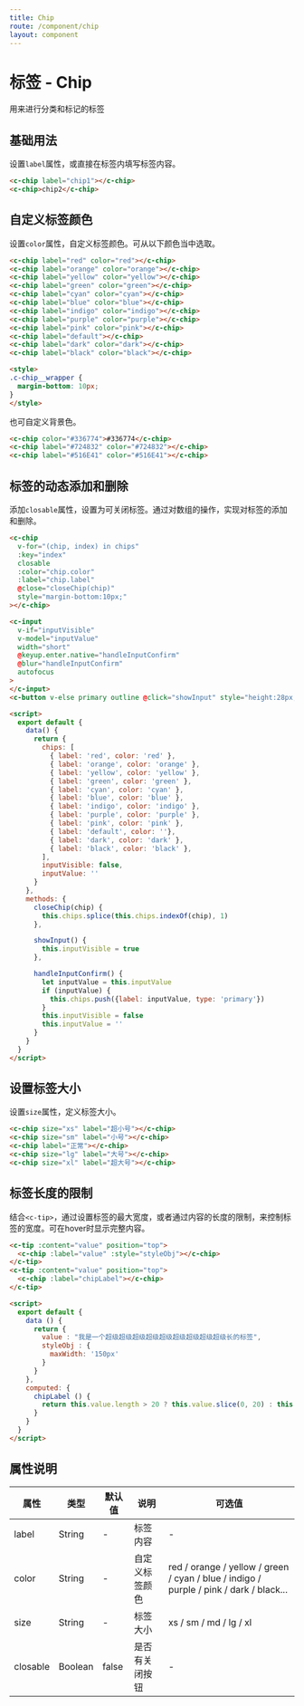 ```yaml
---
title: Chip
route: /component/chip
layout: component
---
```


# 标签 - Chip

用来进行分类和标记的标签

## 基础用法

设置`label`属性，或直接在标签内填写标签内容。

```html
<c-chip label="chip1"></c-chip>
<c-chip>chip2</c-chip>
```

## 自定义标签颜色

设置`color`属性，自定义标签颜色。可从以下颜色当中选取。

```html
<c-chip label="red" color="red"></c-chip>
<c-chip label="orange" color="orange"></c-chip>
<c-chip label="yellow" color="yellow"></c-chip>
<c-chip label="green" color="green"></c-chip>
<c-chip label="cyan" color="cyan"></c-chip>
<c-chip label="blue" color="blue"></c-chip>
<c-chip label="indigo" color="indigo"></c-chip>
<c-chip label="purple" color="purple"></c-chip>
<c-chip label="pink" color="pink"></c-chip>
<c-chip label="default"></c-chip>
<c-chip label="dark" color="dark"></c-chip>
<c-chip label="black" color="black"></c-chip>

<style>
.c-chip__wrapper {
  margin-bottom: 10px;
}
</style>
```

也可自定义背景色。

```html
<c-chip color="#336774">#336774</c-chip>
<c-chip label="#724832" color="#724832"></c-chip>
<c-chip label="#516E41" color="#516E41"></c-chip>
```

## 标签的动态添加和删除

添加`closable`属性，设置为可关闭标签。通过对数组的操作，实现对标签的添加和删除。

```html
<c-chip
  v-for="(chip, index) in chips"
  :key="index"
  closable
  :color="chip.color"
  :label="chip.label"
  @close="closeChip(chip)"
  style="margin-bottom:10px;"
></c-chip>

<c-input
  v-if="inputVisible"
  v-model="inputValue"
  width="short"
  @keyup.enter.native="handleInputConfirm"
  @blur="handleInputConfirm"
  autofocus
>
</c-input>
<c-button v-else primary outline @click="showInput" style="height:28px;">+ New Chip</c-button>

<script>
  export default {
    data() {
      return {
        chips: [
          { label: 'red', color: 'red' },
          { label: 'orange', color: 'orange' },
          { label: 'yellow', color: 'yellow' },
          { label: 'green', color: 'green' },
          { label: 'cyan', color: 'cyan' },
          { label: 'blue', color: 'blue' },
          { label: 'indigo', color: 'indigo' },
          { label: 'purple', color: 'purple' },
          { label: 'pink', color: 'pink' },
          { label: 'default', color: ''},
          { label: 'dark', color: 'dark' },
          { label: 'black', color: 'black' },
        ],
        inputVisible: false,
        inputValue: ''
      }
    },
    methods: {
      closeChip(chip) {
        this.chips.splice(this.chips.indexOf(chip), 1)
      },

      showInput() {
        this.inputVisible = true
      },

      handleInputConfirm() {
        let inputValue = this.inputValue
        if (inputValue) {
          this.chips.push({label: inputValue, type: 'primary'})
        }
        this.inputVisible = false
        this.inputValue = ''
      }
    }
  }
</script>
```

## 设置标签大小

设置`size`属性，定义标签大小。

```html
<c-chip size="xs" label="超小号"></c-chip>
<c-chip size="sm" label="小号"></c-chip>
<c-chip label="正常"></c-chip>
<c-chip size="lg" label="大号"></c-chip>
<c-chip size="xl" label="超大号"></c-chip>
```

## 标签长度的限制

结合`<c-tip>`，通过设置标签的最大宽度，或者通过内容的长度的限制，来控制标签的宽度。可在hover时显示完整内容。

```html
<c-tip :content="value" position="top">
  <c-chip :label="value" :style="styleObj"></c-chip>
</c-tip>
<c-tip :content="value" position="top">
  <c-chip :label="chipLabel"></c-chip>
</c-tip>

<script>
  export default {
    data () {
      return {
        value : "我是一个超级超级超级超级超级超级超级超级超级长的标签",
        styleObj : {
          maxWidth: '150px'
        }
      }
    },
    computed: {
      chipLabel () {
        return this.value.length > 20 ? this.value.slice(0, 20) : this.value
      }
    }
  }
</script>
```

## 属性说明

| 属性 | 类型 | 默认值 | 说明 | 可选值 |
|-----|------|-------|-----|-------|
| label | String | - | 标签内容 | - |
| color | String | - | 自定义标签颜色 | red / orange / yellow / green / cyan / blue / indigo / purple / pink / dark / black... |
| size | String | - | 标签大小 | xs / sm / md / lg / xl |
| closable | Boolean | false | 是否有关闭按钮 | - |
